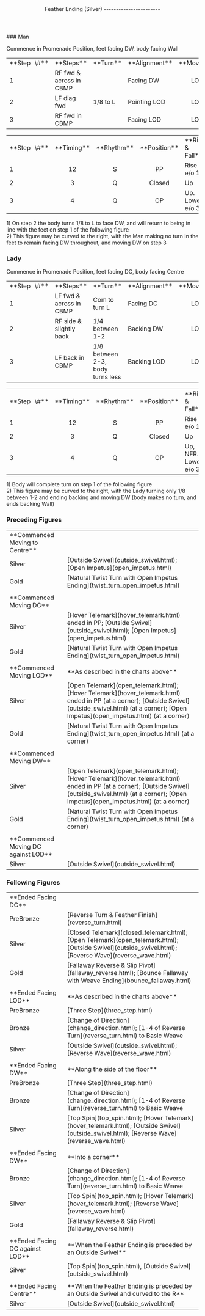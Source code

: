 <header>Feather Ending (Silver)
-----------------------

 </header>### Man

Commence in Promenade Position, feet facing DW, body facing Wall

 <table class="style1"> <tbody><tr> <td style="width:10%">**Step<span style="color:white">\_</span>\#**</td> <td style="width:38%">**Steps**</td> <td style="width:20%">**Turn**</td> <td style="width:16%">**Alignment**</td> <td style="width:16%;text-align:center">**Moving**</td> </tr> <tr> <td>1</td> <td>RF fwd &amp; across in CBMP</td> <td> </td> <td class="auto-style1">Facing DW</td> <td style="text-align:center">LOD</td> </tr> <tr> <td>2</td> <td>LF diag fwd</td> <td>1/8 to L</td> <td class="auto-style1">Pointing LOD</td> <td style="text-align:center">LOD</td> </tr> <tr> <td>3</td> <td>RF fwd in CBMP</td> <td> </td> <td class="auto-style1">Facing LOD</td> <td style="text-align:center">LOD</td> </tr> </tbody></table>

 <table class="style1"> <tbody><tr> <td style="width:10%">**Step<span style="color:white">\_</span>\#**</td> <td style="width:10%;text-align:center">**Timing**</td> <td style="width:10%;text-align:center">**Rhythm**</td> <td style="width:20%;text-align:center">**Position**</td> <td style="width:30%">**Rise &amp; Fall**</td> <td style="width:10%;text-align:center">**Sway**</td> <td style="width:10%;text-align:right">**Footwork**</td> </tr> <tr> <td>1</td> <td style="text-align:center">12</td> <td style="text-align:center">S</td> <td style="text-align:center">PP</td> <td>Rise e/o 1</td> <td style="text-align:center"></td> <td style="text-align:right">HT</td> </tr> <tr> <td>2 </td> <td style="text-align:center">3</td> <td style="text-align:center">Q</td> <td style="text-align:center">Closed</td> <td>Up</td> <td style="text-align:center">R</td> <td style="text-align:right">T</td> </tr> <tr> <td>3</td> <td style="text-align:center">4</td> <td style="text-align:center">Q</td> <td style="text-align:center">OP</td> <td>Up. Lower e/o 3</td> <td style="text-align:center">R</td> <td style="text-align:right">TH</td> </tr> </tbody></table>

1\) On step 2 the body turns 1/8 to L to face DW, and will return to being in line with the feet on step 1 of the following figure  
 2) This figure may be curved to the right, with the Man making no turn in the feet to remain facing DW throughout, and moving DW on step 3

### Lady

Commence in Promenade Position, feet facing DC, body facing Centre

 <table class="style1"> <tbody><tr> <td style="width:10%">**Step<span style="color:white">\_</span>\#**</td> <td style="width:38%">**Steps**</td> <td style="width:20%">**Turn**</td> <td style="width:16%">**Alignment**</td> <td style="width:16%;text-align:center">**Moving**</td> </tr> <tr> <td>1</td> <td>LF fwd &amp; across in CBMP</td> <td>Com to turn L</td> <td class="auto-style1">Facing DC</td> <td style="text-align:center">LOD</td> </tr> <tr> <td>2</td> <td>RF side &amp; slightly back</td> <td>1/4 between 1-2</td> <td class="auto-style1">Backing DW</td> <td style="text-align:center">LOD</td> </tr> <tr> <td>3</td> <td>LF back in CBMP</td> <td>1/8 between 2-3, body turns less</td> <td class="auto-style1">Backing LOD</td> <td style="text-align:center">LOD</td> </tr> </tbody></table>

 <table class="style1"> <tbody><tr> <td style="width:10%">**Step<span style="color:white">\_</span>\#**</td> <td style="width:10%;text-align:center">**Timing**</td> <td style="width:10%;text-align:center">**Rhythm**</td> <td style="width:20%;text-align:center">**Position**</td> <td style="width:30%">**Rise &amp; Fall**</td> <td style="width:10%;text-align:center">**Sway**</td> <td style="width:10%;text-align:right">**Footwork**</td> </tr> <tr> <td>1</td> <td style="text-align:center">12</td> <td style="text-align:center">S</td> <td style="text-align:center">PP</td> <td>Rise e/o 1</td> <td style="text-align:center"></td> <td style="text-align:right">HT</td> </tr> <tr> <td>2</td> <td style="text-align:center">3</td> <td style="text-align:center">Q</td> <td style="text-align:center">Closed</td> <td>Up</td> <td style="text-align:center">L</td> <td style="text-align:right">TH</td> </tr> <tr> <td>3</td> <td style="text-align:center">4</td> <td style="text-align:center">Q</td> <td style="text-align:center">OP</td> <td>Up, NFR. Lower e/o 3</td> <td style="text-align:center">L</td> <td style="text-align:right">TH</td> </tr> </tbody></table>

1\) Body will complete turn on step 1 of the following figure  
 2) This figure may be curved to the right, with the Lady turning only 1/8 between 1-2 and ending backing and moving DW (body makes no turn, and ends backing Wall)

### Preceding Figures

 <table> <tbody><tr> <td style="width:30%">**Commenced Moving to Centre**</td> <td> </td> </tr> <tr> <td>Silver</td> <td> [Outside Swivel](outside_swivel.html); [Open Impetus](open_impetus.html) </td> </tr> <tr> <td>Gold</td> <td> [Natural Twist Turn with Open Impetus Ending](twist_turn_open_impetus.html) </td> </tr> <tr> <td> </td> <td> </td> </tr> <tr> <td style="width:30%">**Commenced Moving DC**</td> <td> </td> </tr> <tr> <td>Silver</td> <td> [Hover Telemark](hover_telemark.html) ended in PP; [Outside Swivel](outside_swivel.html); [Open Impetus](open_impetus.html) </td> </tr> <tr> <td>Gold</td> <td> [Natural Twist Turn with Open Impetus Ending](twist_turn_open_impetus.html) </td> </tr> <tr> <td> </td> <td> </td> </tr> <tr> <td>**Commenced Moving LOD**</td> <td>**As described in the charts above**</td> </tr> <tr> <td>Silver</td> <td> [Open Telemark](open_telemark.html); [Hover Telemark](hover_telemark.html) ended in PP (at a corner); [Outside Swivel](outside_swivel.html) (at a corner); [Open Impetus](open_impetus.html) (at a corner) </td> </tr> <tr> <td>Gold</td> <td> [Natural Twist Turn with Open Impetus Ending](twist_turn_open_impetus.html) (at a corner) </td> </tr> <tr> <td> </td> <td> </td> </tr> <tr> <td>**Commenced Moving DW**</td> <td> </td> </tr> <tr> <td>Silver</td> <td> [Open Telemark](open_telemark.html); [Hover Telemark](hover_telemark.html) ended in PP (at a corner); [Outside Swivel](outside_swivel.html) (at a corner); [Open Impetus](open_impetus.html) (at a corner) </td> </tr> <tr> <td>Gold</td> <td> [Natural Twist Turn with Open Impetus Ending](twist_turn_open_impetus.html) (at a corner) </td> </tr> <tr> <td> </td> <td> </td> </tr> <tr> <td>**Commenced Moving DC against LOD**</td> <td> </td> </tr> <tr> <td>Silver</td> <td> [Outside Swivel](outside_swivel.html) </td> </tr> </tbody></table>

### Following Figures

 <table> <tbody><tr> <td>**Ended Facing DC**</td> <td> </td> </tr> <tr> <td style="width:30%">PreBronze</td> <td> [Reverse Turn &amp; Feather Finish](reverse_turn.html) </td> </tr> <tr> <td>Silver</td> <td> [Closed Telemark](closed_telemark.html); [Open Telemark](open_telemark.html); [Outside Swivel](outside_swivel.html); [Reverse Wave](reverse_wave.html) </td> </tr> <tr> <td style="width:30%">Gold</td> <td> [Fallaway Reverse &amp; Slip Pivot](fallaway_reverse.html); [Bounce Fallaway with Weave Ending](bounce_fallaway.html) </td> </tr> <tr> <td> </td> <td> </td> </tr> <tr> <td style="width:30%">**Ended Facing LOD**</td> <td>**As described in the charts above**</td> </tr> <tr> <td style="width:30%">PreBronze</td> <td> [Three Step](three_step.html) </td> </tr> <tr> <td>Bronze</td> <td> [Change of Direction](change_direction.html); [1-4 of Reverse Turn](reverse_turn.html) to Basic Weave </td> </tr> <tr> <td>Silver</td> <td> [Outside Swivel](outside_swivel.html); [Reverse Wave](reverse_wave.html) </td> </tr> <tr> <td> </td> <td> </td> </tr> <tr> <td>**Ended Facing DW**</td> <td>**Along the side of the floor**</td> </tr> <tr> <td style="width:30%">PreBronze</td> <td> [Three Step](three_step.html) </td> </tr> <tr> <td>Bronze</td> <td> [Change of Direction](change_direction.html); [1-4 of Reverse Turn](reverse_turn.html) to Basic Weave </td> </tr> <tr> <td>Silver</td> <td> [Top Spin](top_spin.html); [Hover Telemark](hover_telemark.html); [Outside Swivel](outside_swivel.html); [Reverse Wave](reverse_wave.html) </td> </tr> <tr> <td> </td> <td> </td> </tr> <tr> <td style="width:30%">**Ended Facing DW**</td> <td>**Into a corner**</td> </tr> <tr> <td>Bronze</td> <td> [Change of Direction](change_direction.html); [1-4 of Reverse Turn](reverse_turn.html) to Basic Weave </td> </tr> <tr> <td>Silver</td> <td> [Top Spin](top_spin.html); [Hover Telemark](hover_telemark.html); [Reverse Wave](reverse_wave.html) </td> </tr> <tr> <td>Gold</td> <td> [Fallaway Reverse &amp; Slip Pivot](fallaway_reverse.html) </td> </tr> <tr> <td> </td> <td> </td> </tr> <tr> <td>**Ended Facing DC against LOD**</td> <td>**When the Feather Ending is preceded by an Outside Swivel**</td> </tr> <tr> <td>Silver</td> <td> [Top Spin](top_spin.html), [Outside Swivel](outside_swivel.html) </td> </tr> <tr> <td> </td> <td> </td> </tr> <tr> <td>**Ended Facing Centre**</td> <td>**When the Feather Ending is preceded by an Outside Swivel and curved to the R**</td> </tr> <tr> <td>Silver</td> <td> [Outside Swivel](outside_swivel.html) </td> </tr> </tbody></table>
